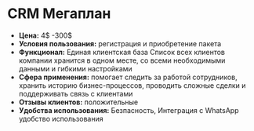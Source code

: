 # CRM Мегаплан
- **Цена:** 4$ -300$
- **Условия пользования:** регистрация и приобретение пакета
- **Функционал:** Единая клиентская база Список всех клиентов компании хранится в одном месте, со всеми необходимыми данными и гибкими настройками
- **Сфера применения:** помогает следить за работой сотрудников, хранить историю бизнес-процессов, проводить сложные сделки и поддерживать связь с клиентами
- **Отзывы клиентов:** положительные
- **Удобства использования:** Безпасность, Интеграция с WhatsApp удобство использования
